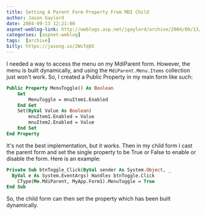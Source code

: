 ```yaml
---
title: Setting A Parent Form Property From MDI Child
author: Jason Gaylord
date: 2004-09-13 12:21:00
aspnet-weblog-link: http://weblogs.asp.net/jgaylord/archive/2004/09/13/228858.aspx
categories: [aspnet-weblog]
tags:  [archive]
bitly: https://jasong.us/2WvTq8X
---
```


I needed a way to access the menu on my MdiParent form. However, the menu is built dynamically, and using the `MdiParent.Menu.Items` collection just won't work. So, I created a Public Property in my main form like such:

```vb
Public Property MenuToggle() As Boolean
    Get
        MenuToggle = mnuItem1.Enabled
    End Get
    Set(ByVal Value As Boolean)
        mnuItem1.Enabled = Value
        mnuItem2.Enabled = Value
    End Set
End Property
```

It's not the best implementation, but it works. Then in my child form I cast the parent form and set the single property to be True or False to enable or disable the form. Here is an example:

```vb
Private Sub btnToggle_Click(ByVal sender As System.Object, _
  ByVal e As System.EventArgs) Handles btnToggle.Click
    CType(Me.MdiParent, MyApp.Form1).MenuToggle = True
End Sub
```

So, the child form can then set the property which has been built dynamically.